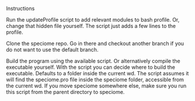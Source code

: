 Instructions

Run the updateProfile script to add relevant modules to bash profile. Or, change that hidden file yourself. The script just adds a few lines to the profile.

Clone the speciome repo. Go in there and checkout another branch if you do not want to use the default branch.

Build the program using the available script. Or alternatively compile the executable yourself. With the script you can decide where to build the executable. Defaults to a folder inside the current wd. The script assumes it will find the speciome.pro file inside the speciome folder, accessible from the current wd. If you move speciome somewhere else, make sure you run this script from the parent directory to speciome.



